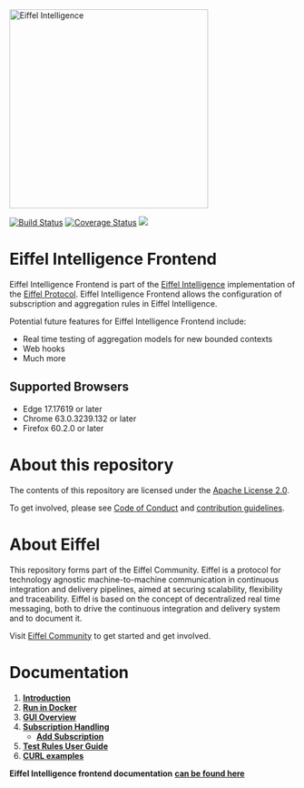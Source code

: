 <!---
   Copyright 2017-2018 Ericsson AB.
   For a full list of individual contributors, please see the commit history.

   Licensed under the Apache License, Version 2.0 (the "License");
   you may not use this file except in compliance with the License.
   You may obtain a copy of the License at

       http://www.apache.org/licenses/LICENSE-2.0

   Unless required by applicable law or agreed to in writing, software
   distributed under the License is distributed on an "AS IS" BASIS,
   WITHOUT WARRANTIES OR CONDITIONS OF ANY KIND, either express or implied.
   See the License for the specific language governing permissions and
   limitations under the License.
--->

<img src="./images/eiffel-intelligence-logo.png" alt="Eiffel Intelligence" width="350"/>

[![Build Status](https://travis-ci.org/eiffel-community/eiffel-intelligence-frontend.svg?branch=master)](https://travis-ci.org/eiffel-community/eiffel-intelligence-frontend)
[![Coverage Status](https://coveralls.io/repos/github/eiffel-community/eiffel-intelligence-frontend/badge.svg?branch=master)](https://coveralls.io/github/eiffel-community/eiffel-intelligence-frontend?branch=master)
[![](https://jitpack.io/v/eiffel-community/eiffel-intelligence-frontend.svg)](https://jitpack.io/#eiffel-community/eiffel-intelligence-frontend)


# Eiffel Intelligence Frontend
Eiffel Intelligence Frontend is part of the [Eiffel Intelligence](https://github.com/eiffel-community/eiffel-intelligence) implementation of the [Eiffel Protocol](https://github.com/eiffel-community/eiffel). Eiffel Intelligence Frontend allows the configuration of subscription and aggregation rules in Eiffel Intelligence.

Potential future features for Eiffel Intelligence Frontend include:
* Real time testing of aggregation models for new bounded contexts
* Web hooks
* Much more

## Supported Browsers
* Edge 17.17619 or later
* Chrome 63.0.3239.132 or later
* Firefox 60.2.0 or later

# About this repository
The contents of this repository are licensed under the [Apache License 2.0](./LICENSE).

To get involved, please see [Code of Conduct](./CODE_OF_CONDUCT.md) and [contribution guidelines](./CONTRIBUTING.md).

# About Eiffel
This repository forms part of the Eiffel Community. Eiffel is a protocol for technology agnostic machine-to-machine communication in continuous integration and delivery pipelines, aimed at securing scalability, flexibility and traceability. Eiffel is based on the concept of decentralized real time messaging, both to drive the continuous integration and delivery system and to document it.

Visit [Eiffel Community](https://eiffel-community.github.io) to get started and get involved.

# Documentation

1. [**Introduction**](./wiki/markdown/index.md)
1. [**Run in Docker**](./wiki/markdown/docker.md)
1. [**GUI Overview**](./wiki/markdown/GUI-overview.md)
1. [**Subscription Handling**](./wiki/markdown/subscription-handling.md)
    -  [**Add Subscription**](./wiki/markdown/add-subscription.md)
1. [**Test Rules User Guide**](./wiki/markdown/test-rules.md)
1. [**CURL examples**](./wiki/markdown/curl-examples.md)

**Eiffel Intelligence frontend documentation** [**can be found here**](https://eiffel-community.github.io/eiffel-intelligence-frontend/)